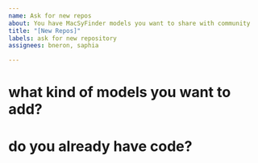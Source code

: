 ```yaml
---
name: Ask for new repos
about: You have MacSyFinder models you want to share with community
title: "[New Repos]"
labels: ask for new repository
assignees: bneron, saphia

---
```


# what kind of models you want to add?
<brief description of your models>

# do you already have code?
<put the url here>
